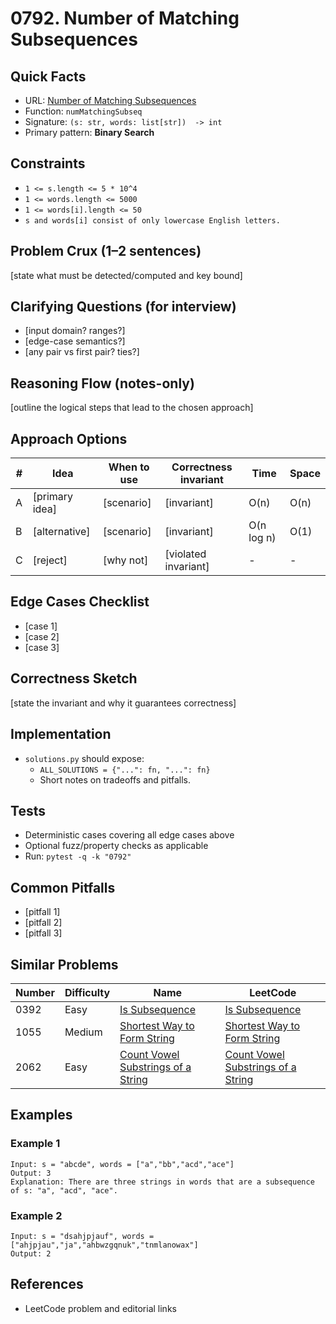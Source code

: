 # 0792. Number of Matching Subsequences

## Quick Facts

- URL: [Number of Matching Subsequences](https://leetcode.com/problems/number-of-matching-subsequences/)
- Function: `numMatchingSubseq`
- Signature: `(s: str, words: list[str])  -> int`
- Primary pattern: **Binary Search**

## Constraints

- `1 <= s.length <= 5 * 10^4`
- `1 <= words.length <= 5000`
- `1 <= words[i].length <= 50`
- `s and words[i] consist of only lowercase English letters.`

## Problem Crux (1–2 sentences)

[state what must be detected/computed and key bound]

## Clarifying Questions (for interview)

- [input domain? ranges?]
- [edge-case semantics?]
- [any pair vs first pair? ties?]

## Reasoning Flow (notes-only)

[outline the logical steps that lead to the chosen approach]

## Approach Options

| # | Idea | When to use | Correctness invariant | Time | Space |
|---|------|-------------|-----------------------|------|-------|
| A | [primary idea] | [scenario] | [invariant] | O(n) | O(n) |
| B | [alternative] | [scenario] | [invariant] | O(n log n) | O(1) |
| C | [reject] | [why not] | [violated invariant] | - | - |

## Edge Cases Checklist

- [case 1]
- [case 2]
- [case 3]

## Correctness Sketch

[state the invariant and why it guarantees correctness]

## Implementation

- `solutions.py` should expose:
  - `ALL_SOLUTIONS = {"...": fn, "...": fn}`
  - Short notes on tradeoffs and pitfalls.

## Tests

- Deterministic cases covering all edge cases above
- Optional fuzz/property checks as applicable
- Run: `pytest -q -k "0792"`

## Common Pitfalls

- [pitfall 1]
- [pitfall 2]
- [pitfall 3]

## Similar Problems

| Number | Difficulty | Name | LeetCode |
|---|---|---|---|
| 0392 | Easy | [Is Subsequence](../0392-is-subsequence/readme.md) | [Is Subsequence](https://leetcode.com/problems/is-subsequence/) |
| 1055 | Medium | [Shortest Way to Form String](../1055-shortest-way-to-form-string/readme.md) | [Shortest Way to Form String](https://leetcode.com/problems/shortest-way-to-form-string/) |
| 2062 | Easy | [Count Vowel Substrings of a String](../2062-count-vowel-substrings-of-a-string/readme.md) | [Count Vowel Substrings of a String](https://leetcode.com/problems/count-vowel-substrings-of-a-string/) |

## Examples

### Example 1

```text
Input: s = "abcde", words = ["a","bb","acd","ace"]
Output: 3
Explanation: There are three strings in words that are a subsequence of s: "a", "acd", "ace".
```

### Example 2

```text
Input: s = "dsahjpjauf", words = ["ahjpjau","ja","ahbwzgqnuk","tnmlanowax"]
Output: 2
```

## References

- LeetCode problem and editorial links
